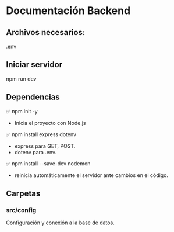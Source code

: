 # Documentación Backend

## Archivos necesarios:
.env

## Iniciar servidor
npm run dev

## Dependencias

:white_check_mark: npm init -y
* Inicia el proyecto con Node.js

:white_check_mark: npm install express dotenv
* express para GET, POST. 
* dotenv para .env.

:white_check_mark: npm install --save-dev nodemon
* reinicia automáticamente el servidor ante cambios en el código.

## Carpetas

### src/config

Configuración y conexión a la base de datos.

